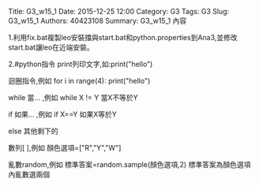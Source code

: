 Title: G3_w15_1
Date: 2015-12-25 12:00
Category: G3
Tags: G3
Slug: G3_w15_1
Authors: 40423108
Summary: G3_w15_1 內容

1.利用fix.bat複製leo安裝擋與start.bat和python.properties到Ana3,並修改start.bat讓leo在近端安裝。

2.#python指令
print列印文字,如:print("hello")


迴圈指令,例如
for i in range(4):
    print("hello")

while 當...   ,例如
while X != Y 當X不等於Y

if 如果...  ,例如
if X==Y   如果X等於Y

else  其他剩下的

數列[   ],例如
顏色選項=["R","Y","W"]

亂數random,例如
標準答案=random.sample(顏色選項,2)
標準答案為顏色選項內亂數選兩個

